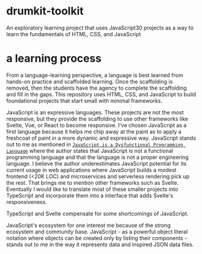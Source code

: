 # drumkit-toolkit
An exploratory learning project that uses JavaScript30 projects as a way to learn the fundamentals of HTML, CSS, and JavaScript

# a learning process
From a language-learning perspective, a language is best learned from hands-on practice and scaffolded learning. Once the scaffolding is removed, then the students
have the agency to complete the scaffolding and fill in the gaps. This repository uses HTML, CSS, and JavaScript to build foundational projects that start small with
minimal frameworks.

JavaScript is an expressive languages. These projects are not the most responsive, but they provide the scaffolding to use other frameworks like Svelte, Vue, or React
to become responsive. I've chosen JavaScript as a first language because it helps me chip away at the paint as to apply a freshcoat of paint in a more dynamic and 
expressive way. JavaScript stands out to me as mentioned in [`JavaScript is a Dysfunctional Programming Language`](https://medium.com/javascript-non-grata/javascript-is-a-dysfunctional-programming-language-a1f4866e186f)
where the author states that JavaScript is not a functional programming language and that the language is not a proper engineering language. I believe the author underestimates JavaScript potential for its current usage in web applications where JavaScript builds a modest frontend (<20K LOC) and microservices and serverless rendering pick up the rest.
That brings me to mention other frameworks such as Svelte. Eventually I would like to translate most of these smaller projects into TypeScript and incorporate them into a
interface that adds Svelte's responsiveness.

TypeScript and Svelte compensate for some shortcomings of JavaScript.

JavaScript's ecosystem for one interest me because of the strong ecosystem and community base. JavaScript - as a powerful object literal notation where objects can be created only
by listing their components - stands out to me in the way it represents data and inspired JSON data files. 

